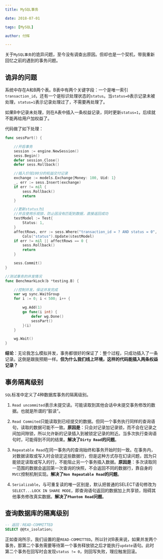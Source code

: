 ```yaml
---
title: MySQL事务

date: 2018-07-01

tags: [MySQL]

author: 付辉

---
```


关于`MySQL事务`的诡异问题，至今没有调查出原因。但却也是一个契机，带我重新回忆之前的遇到的事务问题。

## 诡异的问题

系统中存在A和B两个表。B表中有两个关键字段：一个是唯一索引`transaction_id`，还有一个是标识处理状态的`status`。当`status=0`表示记录未被处理，`status=1`表示记录处理过了，不需要再处理了。

如果B中记录未处理，则在A表中插入一条权益记录，同时更新`status=1`，后续就不能再给用户加权益了。

代码做了如下处理：
```go
func sessPart() {

	//开启事务
	session := engine.NewSession()
	sess.Begin()
	defer session.Close()
	defer sess.Rollback()

	//插入价钱100分的权益交付记录
	exchange := models.Exchange{Money: 100, Uid: 1}
	_, err := sess.Insert(exchange)
	if err != nil {
		sess.Rollback()
		return
	}

	//更新status为1
	//并且使用乐观锁，防止因没有匹配到数据，直接返回成功
	testModel := Test{
		Status: 1,
	}
	affectRows, err := sess.Where("transaction_id = ? AND status = 0", 1).
		Cols("status").Update(&testModel)
	if err != nil || affectRows == 0 {
		sess.Rollback()
		return
	}

	sess.Commit()
}

//测试事务的并发情况
func BenchmarkLock(b *testing.B) {

	//控制并发，保证并发完成
	var wg sync.WaitGroup
	for i := 0; i < 500; i++ {

		wg.Add(1)
		go func(i int) {
			defer wg.Done()
			sessPart()
		}(i)
	}

	wg.Wait()
}
```
**结论**：无论我怎么模拟并发，事务都很好的保证了：整个过程，只成功插入了一条记录。这倒是跟我预期一样。**但为什么我们线上环境，这样的代码能插入两条权益记录？**



## 事务隔离级别

`SQL`标准中定义了4种数据库事务的隔离级别。

1. `Read uncommited`表示未提交读。可能读取到其他会话中未提交事务修改的数据。也就是所谓的“脏读”。

2. `Read Commited`只能读取到已经提交的数据。但同一个事务执行同样的查询语句，读取的数据可能不一致。**原因是**：只会对记录加记录锁，而不会在记录之间加间隙锁，所以允许新的记录插入到被锁定记录的附近。当多次执行查询语句时，可能得到不同的结果。**解决了`Dirty Read`的问题**。

3. `Repeatable Read`在同一事务内的查询始终和事务开始时刻一致。在事务内，对数据读取或写入时会锁定这些数据行，但是这种方式存在幻读问题，因为只能锁定读取或写入的行，不能阻止另一个事务插入数据。**原因是**：多次读取同一范围的数据会返回第一次查询的快照，不会返回不同的数据行，靠自身的`MVCC`控制机制实现。**解决了`Non Repeatable Read`的问题**。

4. `Serializable`，与可重复读的唯一区别是，默认把普通的SELECT语句修改为`SELECT...LOCK IN SHARE MODE`，即查询语句返回的数据加上共享锁，阻碍其他事务修改真实数据。**解决了`Phantom Read`问题**。

## 查询数据库的隔离级别

```sql
-- 返回：READ-COMMITTED
SELECT @@tx_isolation;
```
正如查询所示，我们设置的是`READ-COMMITTED`。所以针对B表来说，如果并发两个事务，那第二个事务需要等待第一个事务释放锁之后才能执行`update`语句。此时第二个事务在回写时会发现`status != 0`，则回写失败，理应触发回滚。

